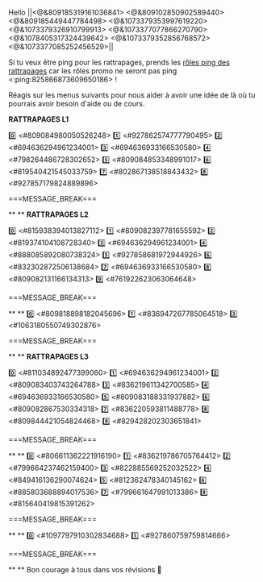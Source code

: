 Hello ||<@&809185319161036841> <@&809102850902589440> <@&809185449447784498> <@&1073379353997619220> <@&1073379326910799913> <@&1073377077866270790> <@&1078405317324439642> <@&1073379352856768572> <@&1073377085252456529>||

Si tu veux être ping pour les rattrapages, prends les [rôles ping des rattrapages](<id:customize>) car les rôles promo ne seront pas ping <:ping:825866873609650186> !

Réagis sur les menus suivants pour nous aider à avoir une idée de là où tu pourrais avoir besoin d'aide ou de cours.


__**RATTRAPAGES L1**__

:zero: <#809084980050526248>
:one: <#927862574777790495>
:two: <#694636294961234001>
:three: <#694636933166530580>
:four: <#798264486728302652>
:five: <#809084853348991017>
:six: <#819540421545033759>
:seven: <#802867138518843432>
:eight: <#927857179824889896>


===MESSAGE_BREAK===

**
**
__**RATTRAPAGES L2**__

:zero: <#815938394013827112>
:one: <#809082397781655592>
:two: <#819374104108728340>
:three: <#694636294961234001>
:four: <#888085892080738324>
:five: <#927858681972944926>
:six: <#832302872506138684>
:seven: <#694636933166530580>
:eight: <#809082131166134313>
:nine: <#761922623063064648>


===MESSAGE_BREAK===

**
**
:zero: <#809818898182045696>
:one: <#836947267785064518>
:three: <#1063180550749302876>

===MESSAGE_BREAK===

**
**
__**RATTRAPAGES L3**__

:zero: <#811034892477399060>
:one: <#694636294961234001>
:two: <#809083403743264788>
:three: <#836219611342700585>
:four: <#694636933166530580>
:five: <#809083188331937882>
:six: <#809082867530334318>
:seven: <#836220593811488778> 
:eight: <#809844421054824468> 
:nine: <#829428202303651841>


===MESSAGE_BREAK===

**
**
:zero: <#806611362221916190>
:one: <#836219786705764412>
:two: <#799664237462159400>
:three: <#822885569252032522>
:four: <#849416136290074624>
:five: <#812362478340145162>
:six: <#885803688894017536>
:seven: <#799661647991013386> 
:eight: <#815640419815391262> 


===MESSAGE_BREAK===

**
**
:zero: <#1097797910302834688>
:one: <#927860759759814666>

===MESSAGE_BREAK===

**
**
Bon courage à tous dans vos révisions :muscle: